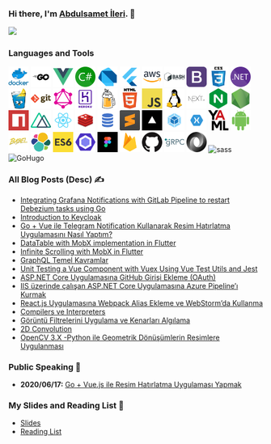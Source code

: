 ### Hi there, I'm [Abdulsamet İleri](https://www.linkedin.com/in/abdulsamet-ileri-839222121/). 👋 

<img src="https://visitor-badge.laobi.icu/badge?page_id=abdulsametileri.abdulsametileri" style="max-width:100%;">

### Languages and Tools
<p align="left">
  <img src="https://github.com/github/explore/raw/main/topics/docker/docker.png" alt="docker" width="40" height="40"/>
  <img src="https://github.com/github/explore/raw/main/topics/go/go.png" alt="go" width="40" height="40"/>
  <img src="https://github.com/github/explore/blob/main/topics/vue/vue.png" alt="vue" width="40" height="40"/>
  <img src="https://github.com/github/explore/blob/main/topics/csharp/csharp.png" alt="csharp" width="40" height="40"/>
  <img src="https://github.com/github/explore/blob/main/topics/dart/dart.png" alt="dart" width="40" height="40"/>
  <img src="https://github.com/github/explore/blob/main/topics/flutter/flutter.png" alt="flutter" width="40" height="40"/>
  <img src="https://github.com/github/explore/raw/main/topics/aws/aws.png" alt="aws" width="40" height="40"/>
  <img src="https://github.com/github/explore/blob/main/topics/bash/bash.png" alt="bash" width="40" height="40"/>
  <img src="https://github.com/github/explore/blob/main/topics/bootstrap/bootstrap.png" alt="bootstrap" width="40" height="40"/>
  <img src="https://github.com/github/explore/blob/main/topics/css/css.png" alt="css" width="40" height="40"/>
  <img src="https://github.com/github/explore/blob/main/topics/dotnet/dotnet.png" alt="dotnet" width="40" height="40"/>
  <img src="https://github.com/github/explore/blob/main/topics/gin/gin.png" alt="gin" width="40" height="40"/>
  <img src="https://github.com/github/explore/blob/main/topics/git/git.png" alt="git" width="40" height="40"/>
  <img src="https://github.com/github/explore/blob/main/topics/graphql/graphql.png" alt="graphql" width="40" height="40"/>
  <img src="https://github.com/github/explore/blob/main/topics/heroku/heroku.png" alt="heroku" width="40" height="40"/>
  <img src="https://github.com/github/explore/blob/main/topics/homebrew/homebrew.png" alt="homebrew" width="40" height="40"/>
  <img src="https://github.com/github/explore/blob/main/topics/html/html.png" alt="html" width="40" height="40"/>
  <img src="https://github.com/github/explore/blob/main/topics/javascript/javascript.png" alt="javascript" width="40" height="40"/>
  <img src="https://github.com/github/explore/blob/main/topics/linux/linux.png" alt="linux" width="40" height="40"/>
  <img src="https://github.com/github/explore/blob/main/topics/nextjs/nextjs.png" alt="nextjs" width="40" height="40"/>
  <img src="https://github.com/github/explore/blob/main/topics/nginx/nginx.png" alt="nginx" width="40" height="40"/>
  <img src="https://github.com/github/explore/blob/main/topics/nodejs/nodejs.png" alt="nodejs" width="40" height="40"/>
  <img src="https://github.com/github/explore/blob/main/topics/npm/npm.png" alt="npm" width="40" height="40"/>
  <img src="https://github.com/github/explore/blob/main/topics/nuxt/nuxt.png" alt="nuxt" width="40" height="40"/>
  <img src="https://github.com/github/explore/blob/main/topics/react/react.png" alt="react" width="40" height="40"/>
  <img src="https://github.com/github/explore/blob/main/topics/redis/redis.png" alt="redis" width="40" height="40"/>
  <img src="https://github.com/github/explore/blob/main/topics/sql/sql.png" alt="sql" width="40" height="40"/>
  <img src="https://github.com/github/explore/blob/main/topics/sublime-text/sublime-text.png" alt="sublime text" width="40" height="40"/>
  <img src="https://github.com/github/explore/blob/main/topics/vercel/vercel.png" alt="vercel" width="40" height="40"/>
  <img src="https://github.com/github/explore/blob/main/topics/webpack/webpack.png" alt="webpack" width="40" height="40"/>
  <img src="https://github.com/github/explore/blob/main/topics/xamarin/xamarin.png" alt="xamarin" width="40" height="40"/>
  <img src="https://github.com/github/explore/blob/main/topics/yaml/yaml.png" alt="yaml" width="40" height="40"/>
  <img src="https://github.com/github/explore/blob/main/topics/android/android.png" alt="android" width="40" height="40"/>
  <img src="https://github.com/github/explore/blob/main/topics/babel/babel.png" alt="babel" width="40" height="40"/>
  <img src="https://github.com/github/explore/blob/main/topics/elasticsearch/elasticsearch.png" alt="elasticsearch" width="40" height="40"/>
  <img src="https://github.com/github/explore/blob/main/topics/es6/es6.png" alt="es6" width="40" height="40"/>
  <img src="https://github.com/github/explore/blob/main/topics/eslint/eslint.png" alt="eslint" width="40" height="40"/>
  <img src="https://github.com/github/explore/blob/main/topics/figma/figma.png" alt="figma" width="40" height="40"/>
  <img src="https://github.com/github/explore/blob/main/topics/firebase/firebase.png" alt="firebase" width="40" height="40"/>
  <img src="https://github.com/github/explore/blob/main/topics/github/github.png" alt="github" width="40" height="40"/>
  <img src="https://github.com/github/explore/blob/main/topics/grpc/grpc.png" alt="gPRC" width="40" height="40"/>
  <img src="https://github.com/github/explore/blob/main/topics/json/json.png" alt="json" width="40" height="40"/>
  <img src="https://sass-lang.com/assets/img/logos/logo-b6e1ef6e.svg" alt="sass" width="40" height="40"/>
  <img src="https://d33wubrfki0l68.cloudfront.net/c38c7334cc3f23585738e40334284fddcaf03d5e/2e17c/images/hugo-logo-wide.svg" alt="GoHugo" width="40" height="40"/>
</p>

### All Blog Posts (Desc) ✍️
- [Integrating Grafana Notifications with GitLab Pipeline to restart Debezium tasks using Go](https://medium.com/modanisa-engineering/integrating-grafana-notifications-with-gitlab-pipeline-to-restart-debezium-tasks-using-go-1378c9eaf7b8)
- [Introduction to Keycloak](https://abdulsamet-ileri.medium.com/introduction-to-keycloak-227c3902754a)
- [Go + Vue ile Telegram Notification Kullanarak Resim Hatırlatma Uygulamasını Nasıl Yaptım?](https://abdulsamet-ileri.medium.com/go-vue-ile-telegram-notification-kullanarak-resim-hat%C4%B1rlatma-uygulamas%C4%B1n%C4%B1-nas%C4%B1l-yapt%C4%B1m-e7ab50bfe4ad)
- [DataTable with MobX implementation in Flutter](https://levelup.gitconnected.com/datatable-with-mobx-implementation-in-flutter-8c5994b118e1)
- [Infinite Scrolling with MobX in Flutter](https://medium.com/hardwareandro/infinite-scrolling-with-mobx-in-flutter-2973cc00fc29)
- [GraphQL Temel Kavramlar](https://abdulsamet-ileri.medium.com/graphql-temel-kavramlar-a5641e885296)
- [Unit Testing a Vue Component with Vuex Using Vue Test Utils and Jest](https://abdulsamet-ileri.medium.com/unit-testing-a-vue-component-with-vuex-using-vue-test-utils-and-jest-5433053535ec)
- [ASP.NET Core Uygulamasına GitHub Girişi Ekleme (OAuth)](https://abdulsamet-ileri.medium.com/asp-net-core-uygulamas%C4%B1na-github-giri%C5%9Fi-ekleme-oauth-574852cb2d53)
- [IIS üzerinde çalışan ASP.NET Core Uygulamasına Azure Pipeline’ı Kurmak](https://abdulsamet-ileri.medium.com/iis-%C3%BCzerinde-%C3%A7al%C4%B1%C5%9Fan-asp-net-core-uygulamas%C4%B1na-azure-pipeline%C4%B1-kurmak-ea50f451556)
- [React.js Uygulamasına Webpack Alias Ekleme ve WebStorm’da Kullanma](https://abdulsamet-ileri.medium.com/react-js-uygulamas%C4%B1na-webpack-alias-ekleme-ve-webstormda-kullanma-a7c47b6f0695)
- [Compilers ve Interpreters](https://abdulsamet-ileri.medium.com/compilers-ve-interpreters-eacd14a227c4)
- [Görüntü Filtrelerini Uygulama ve Kenarları Algılama](https://abdulsamet-ileri.medium.com/g%C3%B6r%C3%BCnt%C3%BC-filtrelerini-uygulama-ve-kenarlar%C4%B1-alg%C4%B1lama-21d42f194db4)
- [2D Convolution](https://abdulsamet-ileri.medium.com/2d-convolution-ced5d339aa5)
- [OpenCV 3.X -Python ile Geometrik Dönüşümlerin Resimlere Uygulanması](https://abdulsamet-ileri.medium.com/opencv-3-x-python-ile-geometrik-d%C3%B6n%C3%BC%C5%9F%C3%BCmlerin-resimlere-uygulanmas%C4%B1-2923ff14f4e7)

### Public Speaking 📢
- **2020/06/17:** [Go + Vue.js ile Resim Hatırlatma Uygulaması Yapmak](https://www.youtube.com/watch?v=YYvXWVRMpJw)

### My Slides and Reading List 💪
- [Slides](https://github.com/Abdulsametileri/slides)
- [Reading List](https://github.com/Abdulsametileri/my-reading-list)

<!--
**Abdulsametileri/Abdulsametileri** is a ✨ _special_ ✨ repository because its `README.md` (this file) appears on your GitHub profile.

Here are some ideas to get you started:

- 🔭 I’m currently working on ...
- 🌱 I’m currently learning ...
- 👯 I’m looking to collaborate on ...
- 🤔 I’m looking for help with ...
- 💬 Ask me about ...
- 📫 How to reach me: ...
- 😄 Pronouns: ...
- ⚡ Fun fact: ...
-->

